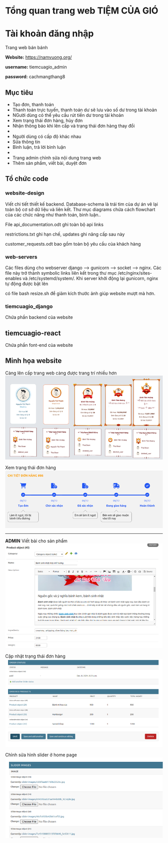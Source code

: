 # Tổng quan trang web TIỆM CỦA GIÓ


# Tài khoản đăng nhập
Trang web bán bánh

**Website:** https://namvuong.org/

**username:** tiemcuagio_admin

**password:** cachmangthang8
## Mục tiêu
- Tạo đơn, thanh toán
- Thanh toán trực tuyến, thanh toán dư sẽ lưu vào số dư trong tài khoản
- NGười dùng có thể yêu cầu rút tiền dư trong tài khoản 
- Xem trạng thái đơn hàng, hủy đơn
- Nhận thông báo khi lên cấp và trạng thái đơn hàng thay đổi
- 
- Người dùng có cấp độ khác nhau
- Sửa thông tin
- Bình luận, trả lời bình luận
- 
- Trang admin chỉnh sửa nội dung trang web
- Thêm sản phẩm, viết bài, duyệt đơn

## Tổ chức code
### website-design
Viết chi tiết thiết kế backend. Database-schema là trái tim của dự án vẽ lại toàn bộ cơ sở dữ liệu và liên kết.
Thư mục diagrams chứa cách flowchart của các chức năng như thanh toán, bình luận..

File api_documentation.odt ghi toàn bộ api links

restrictions.txt ghi hạn chế, updates ghi nâng cấp sau này

customer_requests.odt bao gồm toàn bộ yêu cầu của khách hàng

### web-servers
Các files dùng cho webserver django --> gunicorn --> socket --> nginx. 
Các file này trở thành symbolic links liên kết trong thư mục /etc/nginx/sites-enables và /etc/systemd/system/.
Khi server khởi động lại gunicorn, nginx tự động được bật lên

có file bash resize.sh để giảm kích thước ảnh giúp website mượt mà hơn.

### tiemcuagio_django 
Chứa phần backend của website

## tiemcuagio-react
Chứa phần font-end của website

## Minh họa website
Càng lên cấp trang web càng được trang trí nhiều hơn
![level](./images/level.png)

Xem trạng thái đơn hàng
![order_status](./images/order_status.png)


---
**ADMIN**
Viết bài cho sản phẩm 
![create_product](./images/create_product.png)

Cập nhật trạng thái đơn hàng
![update_order_status](./images/update_order_status.png)

Chỉnh sửa hình slider ở home page
![slider](./images/slider.png)






















